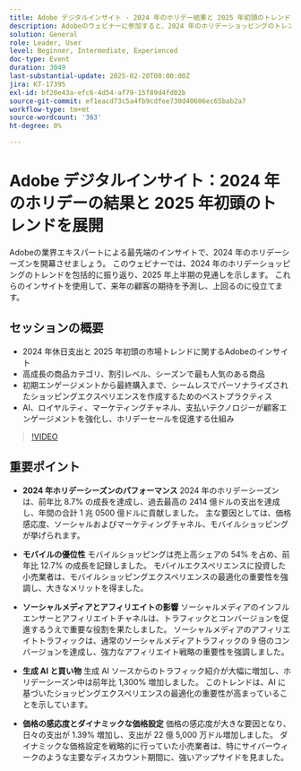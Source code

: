 ```yaml
---
title: Adobe デジタルインサイト - 2024 年のホリデー結果と 2025 年初頭のトレンドを解説
description: Adobeのウェビナーに参加すると、2024 年のホリデーショッピングのトレンドと 2025 年初頭の市場予測に関するインサイトを得て、急成長を遂げる商品カテゴリを探索し、AI と高度なテクノロジーを使用してパーソナライズされたショッピングエクスペリエンスを作成するためのベストプラクティスを学ぶことができます。
solution: General
role: Leader, User
level: Beginner, Intermediate, Experienced
doc-type: Event
duration: 3049
last-substantial-update: 2025-02-20T00:00:00Z
jira: KT-17395
exl-id: bf20e43a-efc6-4d54-af79-15f89d4fd02b
source-git-commit: ef1eacd73c5a4fb9cdfee730d40606ec65bab2a7
workflow-type: tm+mt
source-wordcount: '363'
ht-degree: 0%

---
```


# Adobe デジタルインサイト：2024 年のホリデーの結果と 2025 年初頭のトレンドを展開

Adobeの業界エキスパートによる最先端のインサイトで、2024 年のホリデーシーズンを開幕させましょう。 このウェビナーでは、2024 年のホリデーショッピングのトレンドを包括的に振り返り、2025 年上半期の見通しを示します。  これらのインサイトを使用して、来年の顧客の期待を予測し、上回るのに役立てます。

## セッションの概要

* 2024 年休日支出と 2025 年初頭の市場トレンドに関するAdobeのインサイト
* 高成長の商品カテゴリ、割引レベル、シーズンで最も人気のある商品
* 初期エンゲージメントから最終購入まで、シームレスでパーソナライズされたショッピングエクスペリエンスを作成するためのベストプラクティス
* AI、ロイヤルティ、マーケティングチャネル、支払いテクノロジーが顧客エンゲージメントを強化し、ホリデーセールを促進する仕組み

>[!VIDEO](https://video.tv.adobe.com/v/3446271/?learn=on&enablevpops)

## 重要ポイント

* **2024 年ホリデーシーズンのパフォーマンス** 2024 年のホリデーシーズンは、前年比 8.7% の成長を達成し、過去最高の 2414 億ドルの支出を達成し、年間の合計 1 兆 0500 億ドルに貢献しました。 主な要因としては、価格感応度、ソーシャルおよびマーケティングチャネル、モバイルショッピングが挙げられます。

* **モバイルの優位性** モバイルショッピングは売上高シェアの 54% を占め、前年比 12.7% の成長を記録しました。 モバイルエクスペリエンスに投資した小売業者は、モバイルショッピングエクスペリエンスの最適化の重要性を強調し、大きなメリットを得ました。

* **ソーシャルメディアとアフィリエイトの影響** ソーシャルメディアのインフルエンサーとアフィリエイトチャネルは、トラフィックとコンバージョンを促進するうえで重要な役割を果たしました。 ソーシャルメディアのアフィリエイトトラフィックは、通常のソーシャルメディアトラフィックの 9 倍のコンバージョンを達成し、強力なアフィリエイト戦略の重要性を強調しました。

* **生成 AI と買い物** 生成 AI ソースからのトラフィック紹介が大幅に増加し、ホリデーシーズン中は前年比 1,300% 増加しました。 このトレンドは、AI に基づいたショッピングエクスペリエンスの最適化の重要性が高まっていることを示しています。

* **価格の感応度とダイナミックな価格設定** 価格の感応度が大きな要因となり、日々の支出が 1.39% 増加し、支出が 22 億 5,000 万ドル増加しました。 ダイナミックな価格設定を戦略的に行っていた小売業者は、特にサイバーウィークのような主要なディスカウント期間に、強いアップサイドを見ました。
